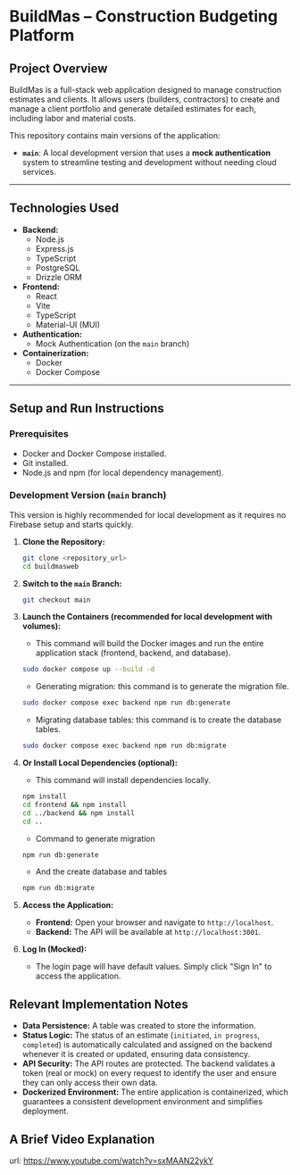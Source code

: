 # BuildMas – Construction Budgeting Platform

## Project Overview

BuildMas is a full-stack web application designed to manage construction estimates and clients. It allows users (builders, contractors) to create and manage a client portfolio and generate detailed estimates for each, including labor and material costs.

This repository contains main versions of the application:

*   **`main`**: A local development version that uses a **mock authentication** system to streamline testing and development without needing cloud services.

---

## Technologies Used

*   **Backend:**
    *   Node.js
    *   Express.js
    *   TypeScript
    *   PostgreSQL
    *   Drizzle ORM
*   **Frontend:**
    *   React
    *   Vite
    *   TypeScript
    *   Material-UI (MUI)
*   **Authentication:**
    *   Mock Authentication (on the `main` branch)
*   **Containerization:**
    *   Docker
    *   Docker Compose

---

## Setup and Run Instructions

### Prerequisites

*   Docker and Docker Compose installed.
*   Git installed.
*   Node.js and npm (for local dependency management).

### Development Version (`main` branch)

This version is highly recommended for local development as it requires no Firebase setup and starts quickly.

1.  **Clone the Repository:**
    ```bash
    git clone <repository_url>
    cd buildmasweb
    ```

2.  **Switch to the `main` Branch:**
    ```bash
    git checkout main
    ```

3.  **Launch the Containers (recommended for local development with volumes):**
    *   This command will build the Docker images and run the entire application stack (frontend, backend, and database).
    ```bash
    sudo docker compose up --build -d
    ```
    *   Generating migration: this command is to generate the migration file.
    ```bash
    sudo docker compose exec backend npm run db:generate
    ```
    *   Migrating database tables: this command is to create the database tables.
    ```bash
    sudo docker compose exec backend npm run db:migrate
    ```
4.  **Or Install Local Dependencies (optional):**
    *   This command will install dependencies locally.
    ```bash
    npm install
    cd frontend && npm install
    cd ../backend && npm install
    cd ..
    ```
    * Command to generate migration
    ```bash
    npm run db:generate
    ```
    * And the create database and tables
    ```bash
    npm run db:migrate
    ```

5.  **Access the Application:**
    *   **Frontend:** Open your browser and navigate to `http://localhost`.
    *   **Backend:** The API will be available at `http://localhost:3001`.

6.  **Log In (Mocked):**
    *   The login page will have default values. Simply click "Sign In" to access the application.

## Relevant Implementation Notes

*   **Data Persistence:** A table was created to store the information.
*   **Status Logic:** The status of an estimate (`initiated`, `in progress`, `completed`) is automatically calculated and assigned on the backend whenever it is created or updated, ensuring data consistency.
*   **API Security:** The API routes are protected. The backend validates a token (real or mock) on every request to identify the user and ensure they can only access their own data.
*   **Dockerized Environment:** The entire application is containerized, which guarantees a consistent development environment and simplifies deployment.

## A Brief Video Explanation
url: https://www.youtube.com/watch?v=sxMAAN22ykY
